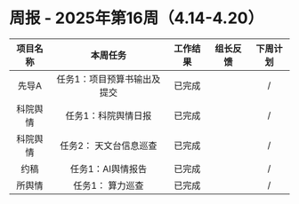 
# 周报 - 2025年第16周（4.14-4.20）


|  项目名称  | 本周任务 | 工作结果 | 组长反馈 |  下周计划| 
|:----------:|:--------:|:--------:|:--------:|:--------:|
|  先导A	  | 任务1：项目预算书输出及提交         | 已完成      |       | /      |
|  科院舆情	      | 任务1：科院舆情日报	    | 已完成      |       | /    |
|  科院舆情	      | 任务2：	天文台信息巡查    | 已完成      |       | /      |
|  约稿	 | 任务1：AI舆情报告   | 已完成      |       |/   |
|  所舆情       | 任务1：	算力巡查             | 已完成      |       |     /  |
